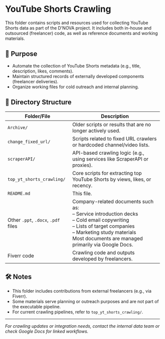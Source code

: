 # YouTube Shorts Crawling

This folder contains scripts and resources used for collecting YouTube Shorts data as part of the D'NOVA project. It includes both in-house and outsourced (freelancer) code, as well as reference documents and working materials.

## 📌 Purpose

- Automate the collection of YouTube Shorts metadata (e.g., title, description, likes, comments).
- Maintain structured records of externally developed components (freelancer deliveries).
- Organize working files for cold outreach and internal planning.

## 📁 Directory Structure

| Folder/File | Description |
|-------------|-------------|
| `Archive/` | Older scripts or results that are no longer actively used. |
| `change_fixed_url/` | Scripts related to fixed URL crawlers or hardcoded channel/video lists. |
| `scraperAPI/` | API-based crawling logic (e.g., using services like ScraperAPI or proxies). |
| `top_yt_shorts_crawling/` | Core scripts for extracting top YouTube Shorts by views, likes, or recency. |
| `README.md` | This file. |
| Other `.ppt`, `.docx`, `.pdf` files | Company-related documents such as:<br>– Service introduction decks<br>– Cold email copywriting<br>– Lists of target companies<br>– Marketing study materials<br>Most documents are managed primarily via Google Docs. |
| Fiverr code | Crawling code and outputs developed by freelancers. |

## 🛠️ Notes

- This folder includes contributions from external freelancers (e.g., via Fiverr).
- Some materials serve planning or outreach purposes and are not part of the executable pipeline.
- For current crawling pipelines, refer to `top_yt_shorts_crawling/`.

---

*For crawling updates or integration needs, contact the internal data team or check Google Docs for linked workflows.*
